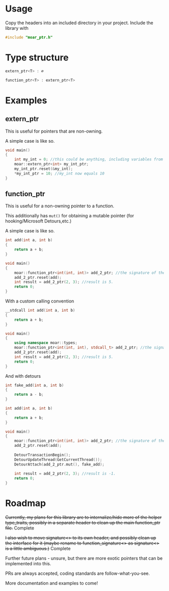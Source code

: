# Usage
Copy the headers into an included directory in your project.
Include the library with 
```cpp
#include "moar_ptr.h"
```
# Type structure
```cpp
extern_ptr<T> : ∅

function_ptr<T> : extern_ptr<T>
```

# Examples

## extern_ptr
This is useful for pointers that are non-owning.

A simple case is like so.
```cpp
void main()
{
    int my_int = 0; //this could be anything, including variables from other modules.
    moar::extern_ptr<int> my_int_ptr;
    my_int_ptr.reset(&my_int);
    *my_int_ptr = 10; //my_int now equals 10
}
```

## function_ptr
This is useful for a non-owning pointer to a function.

This additionally has `mut()` for obtaining a mutable pointer (for hooking/Microsoft Detours,etc.)

A simple case is like so.
```cpp
int add(int a, int b)
{
    return a + b;
}

void main()
{
    moar::function_ptr<int(int, int)> add_2_ptr; //the signature of the function uses std::function style syntax.
    add_2_ptr.reset(add);
    int result = add_2_ptr(2, 3); //result is 5.
    return 0;
}
```

With a custom calling convention
```cpp
__stdcall int add(int a, int b)
{
    return a + b;
}

void main()
{
    using namespace moar::types;
    moar::function_ptr<int(int, int), stdcall_t> add_2_ptr; //the signature of the function uses std::function style syntax.
    add_2_ptr.reset(add);
    int result = add_2_ptr(2, 3); //result is 5.
    return 0;
}
```

And with detours
```cpp
int fake_add(int a, int b)
{
    return a - b;
}

int add(int a, int b)
{
    return a + b;
}

void main()
{
    moar::function_ptr<int(int, int)> add_2_ptr; //the signature of the function uses std::function style syntax.
    add_2_ptr.reset(add);
    
    DetourTransactionBegin();
    DetourUpdateThread(GetCurrentThread());
    DetourAttach(add_2_ptr.mut(), fake_add);
    
    int result = add_2_ptr(2, 3); //result is -1.
    return 0;
}
```

# Roadmap

~~Currently, my plans for this library are to internalize/hide more of the helper type_traits, possibly in a separate header to clean up the main function_ptr file.~~ Complete

~~I also wish to move signature<> to its own header, and possibly clean up the interface for it (maybe rename to function_signature<> as signature<> is a little ambiguous.)~~ Complete

Further future plans - unsure, but there are more exotic pointers that can be implemented into this.

PRs are always accepted, coding standards are follow-what-you-see.

More documentation and examples to come!
